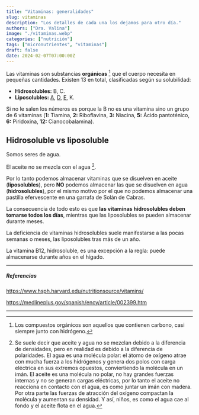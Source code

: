 ```yaml
---
title: "Vitaminas: generalidades"
slug: vitaminas
description: "Los detalles de cada una los dejamos para otro día."
authors: ["Dra. Valina"]
image: "./vitaminas.webp"
categories: ["nutrición"]
tags: ["micronutrientes", "vitaminas"]
draft: false
date: 2024-02-07T07:00:00Z
---
```


Las vitaminas son substancias **orgánicas** [^1] que el cuerpo necesita en pequeñas cantidades. Existen 13 en total, clasificadas según su solubilidad:

- **Hidrosolubles:** B, C.
- **Liposolubles:** [A](./vitamina-a), [D](./vitamina-d), [E](./vitamina-e), K.

Si no le salen los números es porque la B no es una vitamina sino un grupo de 6 vitaminas (**1:** Tiamina, **2:** Riboflavina, **3:** Niacina, **5:** Ácido pantoténico, **6:** Piridoxina, **12:** Cianocobalamina).

## Hidrosoluble vs liposoluble

Somos seres de agua.

El aceite no se mezcla con el agua [^2].

Por lo tanto podemos almacenar vitaminas que se disuelven en aceite (**liposolubles**), pero **NO** podemos almacenar las que se disuelven en agua (**hidrosolubles**), por el mismo motivo por el que no podemos almacenar una pastilla efervescente en una garrafa de Solán de Cabras.

La consecuencia de todo esto es que **las vitaminas hidrosolubles deben tomarse todos los días**, mientras que las liposolubles se pueden almacenar durante meses.

La deficiencia de vitaminas hidrosolubles suele manifestarse a las pocas semanas o meses, las liposolubles tras más de un año.

La vitamina B12, hidrosoluble, es una excepción a la regla: puede almacenarse durante años en el hígado.

---

##### Referencias

https://www.hsph.harvard.edu/nutritionsource/vitamins/

https://medlineplus.gov/spanish/ency/article/002399.htm

---

[^1]: Los compuestos orgánicos son aquellos que contienen carbono, casi siempre junto con hidrógeno.

[^2]: Se suele decir que aceite y agua no se mezclan debido a la diferencia de densidades, pero en realidad es debido a la diferencia de polaridades. El agua es una molécula polar: el átomo de oxígeno atrae con mucha fuerza a los hidrógenos y genera dos polos con carga eléctrica en sus extremos opuestos, conviertiendo la molécula en un imán. El aceite es una molécula no polar, no hay grandes fuerzas internas y no se generan cargas eléctricas, por lo tanto el aceite no reacciona en contacto con el agua, es como juntar un imán con madera. Por otra parte las fuerzas de atracción del oxígeno compactan la molécula y aumentan su densidad. Y así, niños, es como el agua cae al fondo y el aceite flota en el agua.
